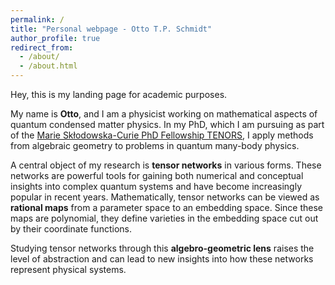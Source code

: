 ```yaml
---
permalink: /
title: "Personal webpage - Otto T.P. Schmidt"
author_profile: true
redirect_from: 
  - /about/
  - /about.html
---
```



Hey, this is my landing page for academic purposes.

My name is **Otto**, and I am a physicist working on mathematical aspects of quantum condensed matter physics. In my PhD, which I am pursuing as part of the [Marie Skłodowska-Curie PhD Fellowship TENORS](https://tenors-network.eu/dc-10-geometry-of-tensor-network-varieties-for-quantum-condensed-matter-physics/), I apply methods from algebraic geometry to problems in quantum many-body physics.

A central object of my research is **tensor networks** in various forms. These networks are powerful tools for gaining both numerical and conceptual insights into complex quantum systems and have become increasingly popular in recent years. Mathematically, tensor networks can be viewed as **rational maps** from a parameter space to an embedding space. Since these maps are polynomial, they define varieties in the embedding space cut out by their coordinate functions.  

Studying tensor networks through this **algebro-geometric lens** raises the level of abstraction and can lead to new insights into how these networks represent physical systems.

